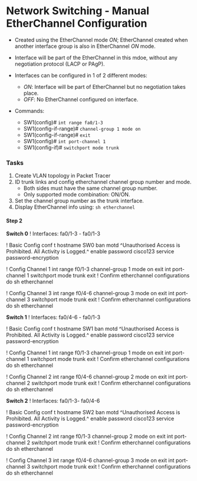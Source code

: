 # Network Switching - Manual EtherChannel Configuration

+ Created using the EtherChannel mode _ON_; EtherChannel created when another interface group is also in EtherChannel _ON_ mode.
+ Interface will be part of the EtherChannel in this mdoe, without any negotiation protocol (LACP or PAgP).
+ Interfaces can be configured in 1 of 2 different modes:
	+ _ON_: Interface will be part of EtherChannel but no negotiation takes place.
	+ _OFF_: No EtherChannel configured on interface.

+ Commands:
	+ SW1(config)# `int range fa0/1-3`
	+ SW1(config-if-range)# `channel-group 1 mode on`
	+ SW1(config-if-range)# `exit`
	+ SW1(config)# `int port-channel 1`
	+ SW1(config-if)# `switchport mode trunk`

### Tasks
1. Create VLAN topology in Packet Tracer
2. ID trunk links and config etherchannel channel group number and mode.
	+ Both sides must have the same channel group number.
	+ Only supported mode combination: ON/ON.
3. Set the channel group number as the trunk interface.
4. Display EtherChannel info using: `sh etherchannel`


#### Step 2

**Switch 0**
! Interfaces: fa0/1-3 - fa0/1-3

! Basic Config
conf t
hostname SW0
ban motd ^Unauthorised Access is Prohibited. All Activity is Logged.^
enable password cisco123
service password-encryption

! Config Channel 1
int range f0/1-3
channel-group 1 mode on
exit
int port-channel 1
switchport mode trunk
exit
! Confirm etherchannel configurations
do sh etherchannel

! Config Channel 3
int range f0/4-6
channel-group 3 mode on
exit
int port-channel 3
switchport mode trunk
exit
! Confirm etherchannel configurations
do sh etherchannel



**Switch 1**
! Interfaces: fa0/4-6 - fa0/1-3 

! Basic Config
conf t
hostname SW1
ban motd ^Unauthorised Access is Prohibited. All Activity is Logged.^
enable password cisco123
service password-encryption

! Config Channel 1
int range f0/1-3
channel-group 1 mode on
exit
int port-channel 1
switchport mode trunk
exit
! Confirm etherchannel configurations
do sh etherchannel

! Config Channel 2
int range f0/4-6
channel-group 2 mode on
exit
int port-channel 2
switchport mode trunk
exit
! Confirm etherchannel configurations
do sh etherchannel



**Switch 2**
! Interfaces: fa0/1-3- fa0/4-6

! Basic Config
conf t
hostname SW2
ban motd ^Unauthorised Access is Prohibited. All Activity is Logged.^
enable password cisco123
service password-encryption

! Config Channel 2
int range f0/1-3
channel-group 2 mode on
exit
int port-channel 2
switchport mode trunk
exit
! Confirm etherchannel configurations
do sh etherchannel

! Config Channel 3
int range f0/4-6
channel-group 3 mode on
exit
int port-channel 3
switchport mode trunk
exit
! Confirm etherchannel configurations
do sh etherchannel
